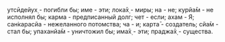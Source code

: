 утсӣдейух̣ - погибли бы; име - эти; лока̄х̣ - миры; на - не; курйа̄м - не исполнял бы; карма - предписанный долг; чет - если; ахам - Я; сан̇карасйа - нежеланного потомства; ча - и; карта̄ - создатель; сйа̄м - стал бы; упаханйа̄м - уничтожил бы; има̄х̣ - эти; праджа̄х̣ - существа.